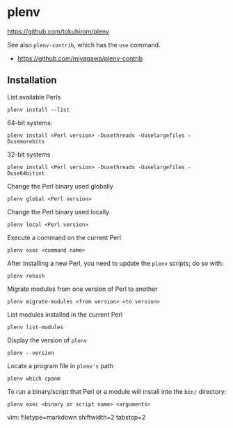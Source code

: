 # plenv #

https://github.com/tokuhirom/plenv

See also `plenv-contrib`, which has the `use` command.
- https://github.com/miyagawa/plenv-contrib

## Installation ##
List available Perls

    plenv install --list

64-bit systems:

    plenv install <Perl version> -Dusethreads -Uuselargefiles -Dusemorebits

32-bit systems

    plenv install <Perl version> -Dusethreads -Uuselargefiles -Duse64bitint

Change the Perl binary used globally

    plenv global <Perl version>

Change the Perl binary used locally

    plenv local <Perl version>

Execute a command on the current Perl

    plenv exec <command name>

After installing a new Perl, you need to update the `plenv` scripts; do so
with:

    plenv rehash

Migrate modules from one version of Perl to another

    plenv migrate-modules <from version> <to version>

List modules installed in the current Perl

    plenv list-modules

Display the version of `plenv`

    plenv --version

Locate a program file in `plenv's` path

    plenv which cpanm

To run a binary/script that Perl or a module will install into the `bin/`
directory:

    plenv exec <binary or script name> <arguments>

vim: filetype=markdown shiftwidth=2 tabstop=2
